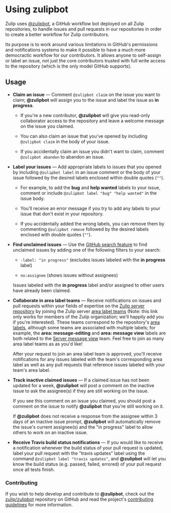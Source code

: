 # Using zulipbot

Zulip uses [@zulipbot](https://github.com/zulipbot), a GitHub workflow bot
deployed on all Zulip repositories, to handle issues and pull requests in our
repositories in order to create a better workflow for Zulip contributors.

Its purpose is to work around various limitations in GitHub's
permissions and notifications systems to make it possible to have a
much more democractic workflow for our contributors.  It allows anyone
to self-assign or label an issue, not just the core contributors
trusted with full write access to the repository (which is the only
model GitHub supports).

## Usage

* **Claim an issue** — Comment `@zulipbot claim` on the issue you want
to claim; **@zulipbot** will assign you to the issue and label the issue as
**in progress**.

    * If you're a new contributor, **@zulipbot** will give you read-only
    collaborator access to the repository and leave a welcome message on the
    issue you claimed.

    * You can also claim an issue that you've opened by including
    `@zulipbot claim` in the body of your issue.

    * If you accidentally claim an issue you didn't want to claim, comment
    `@zulipbot abandon` to abandon an issue.

* **Label your issues** — Add appropriate labels to issues that you opened by
including `@zulipbot label` in an issue comment or the body of your issue
followed by the desired labels enclosed within double quotes (`""`).

    * For example, to add the **bug** and **help wanted** labels to your
    issue, comment or include `@zulipbot label "bug" "help wanted"` in the
    issue body.

    * You'll receive an error message if you try to add any labels to your issue
    that don't exist in your repository.

    * If you accidentally added the wrong labels, you can remove them by commenting
    `@zulipbot remove` followed by the desired labels enclosed with double quotes
    (`""`).

* **Find unclaimed issues** — Use the [GitHub search
feature](https://help.github.com/articles/using-search-to-filter-issues-and-pull-requests/)
to find unclaimed issues by adding one of the following filters to your search:

    * `-label: "in progress"` (excludes issues labeled with the **in progress** label)

    * `no:assignee` (shows issues without assignees)

    Issues labeled with the **in progress** label and/or assigned to other users have
    already been claimed.

* **Collaborate in area label teams** — Receive notifications on
issues and pull requests within your fields of expertise on the
[Zulip server repository](https://github.com/zulip/zulip) by joining
the Zulip server
[area label teams](https://github.com/orgs/zulip/teams?utf8=✓&query=Server)
(Note: this link only works for members of the Zulip organization;
we'll happily add you if you're interested).  These teams correspond
to the repository's
[area labels](https://github.com/zulip/zulip/labels), although some
teams are associated with multiple labels; for example, the **area:
message-editing** and **area: message view** labels are both related
to the
[Server message view](https://github.com/orgs/zulip/teams/server-message-view)
team.  Feel free to join as many area label teams as as you'd like!

    After your request to join an area label team is approved, you'll receive
    notifications for any issues labeled with the team's corresponding area
    label as well as any pull requests that reference issues labeled with your
    team's area label.

* **Track inactive claimed issues** — If a claimed issue has not been updated
for a week, **@zulipbot** will post a comment on the inactive issue to ask the
assignee(s) if they are still working on the issue.

    If you see this comment on an issue you claimed, you should post a comment
    on the issue to notify **@zulipbot** that you're still working on it.

    If **@zulipbot** does not receive a response from the assignee within 3 days
    of an inactive issue prompt, **@zulipbot** will automatically remove the
    issue's current assignee(s) and the "in progress" label to allow others to
    work on an inactive issue.

* **Receive Travis build status notifications** — If you would like to receive
a notification whenever the build status of your pull request is updated, label
your pull request with the "travis updates" label using the command `@zulipbot
label "travis updates"`, and **@zulipbot** will let you know the build status
(e.g. passed, failed, errored) of your pull request once all tests finish.

### Contributing

If you wish to help develop and contribute to **@zulipbot**, check out the
[zulip/zulipbot](https:/github.com/zulip/zulipbot) repository on GitHub and read
the project's [contributing
guidelines](https://github.com/zulip/zulipbot/blob/master/CONTRIBUTING.md) for
more information.
